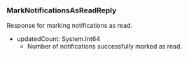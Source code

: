 ### MarkNotificationsAsReadReply
Response for marking notifications as read.

- updatedCount: System.Int64
  - Number of notifications successfully marked as read.
